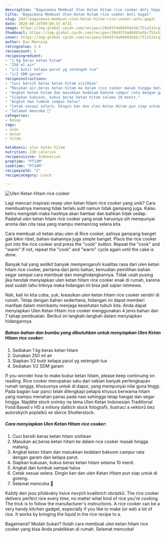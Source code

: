 ```yaml
---
description: "Bagaimana Membuat Ulen Ketan Hitam rice cooker Anti Gagal"
title: "Bagaimana Membuat Ulen Ketan Hitam rice cooker Anti Gagal"
slug: 2947-bagaimana-membuat-ulen-ketan-hitam-rice-cooker-anti-gagal
date: 2020-08-24T09:04:57.073Z
image: https://img-global.cpcdn.com/recipes/28e9374a08493e5b/751x532cq70/ulen-ketan-hitam-rice-cooker-foto-resep-utama.jpg
thumbnail: https://img-global.cpcdn.com/recipes/28e9374a08493e5b/751x532cq70/ulen-ketan-hitam-rice-cooker-foto-resep-utama.jpg
cover: https://img-global.cpcdn.com/recipes/28e9374a08493e5b/751x532cq70/ulen-ketan-hitam-rice-cooker-foto-resep-utama.jpg
author: Don Manning
ratingvalue: 3.4
reviewcount: 5
recipeingredient:
- "1 kg beras ketan hitam"
- "250 ml air"
- "1/2 butir kelapa parut yg setengah tua"
- "1/2 SDM garam"
recipeinstructions:
- "Cuci bersih beras ketan hitam sisihkan"
- "Masukan air,beras ketan hitam ke dalam rice cooker masak hingga matang."
- "Angkat ketan hitam dan masukkan kedalam baksom campur rata dengan garam dan kelapa parut."
- "Siapkan kukusan, kukus beras ketan hitam selama 10 menit."
- "Angkat dan tumbuk sampai halus"
- "Cetak sesuai selera. Dingin kan dan ulen Ketan Hitam pun siap untuk di goreng."
- "Selamat mencoba 🤗"
categories:
- Resep
tags:
- ulen
- ketan
- hitam

katakunci: ulen ketan hitam 
nutrition: 239 calories
recipecuisine: Indonesian
preptime: "PT13M"
cooktime: "PT34M"
recipeyield: "2"
recipecategory: Lunch

---
```



![Ulen Ketan Hitam rice cooker](https://img-global.cpcdn.com/recipes/28e9374a08493e5b/751x532cq70/ulen-ketan-hitam-rice-cooker-foto-resep-utama.jpg)

Lagi mencari inspirasi resep ulen ketan hitam rice cooker yang unik? Cara membuatnya memang tidak terlalu sulit namun tidak gampang juga. Kalau keliru mengolah maka hasilnya akan hambar dan bahkan tidak sedap. Padahal ulen ketan hitam rice cooker yang enak harusnya sih mempunyai aroma dan cita rasa yang mampu memancing selera kita.

Cara membuat uli ketan atau ulen di Rice cooker, aslinya gampang banget gak bikin ribet, bahan-bahannya juga simple banget. Place the rice cooker pot into the rice cooker and press the &#34;cook&#34; button. Repeat the &#34;cook&#34; and &#34;warm&#34; If not, repeat the &#34;cook&#34; and &#34;warm&#34; cycle again until the cake is done.

Banyak hal yang sedikit banyak mempengaruhi kualitas rasa dari ulen ketan hitam rice cooker, pertama dari jenis bahan, kemudian pemilihan bahan segar sampai cara membuat dan menghidangkannya. Tidak usah pusing jika hendak menyiapkan ulen ketan hitam rice cooker enak di rumah, karena asal sudah tahu triknya maka hidangan ini bisa jadi sajian istimewa.


Nah, kali ini kita coba, yuk, kreasikan ulen ketan hitam rice cooker sendiri di rumah. Tetap dengan bahan sederhana, hidangan ini dapat memberi manfaat dalam membantu menjaga kesehatan tubuh kita. Anda dapat menyiapkan Ulen Ketan Hitam rice cooker menggunakan 4 jenis bahan dan 7 tahap pembuatan. Berikut ini langkah-langkah dalam menyiapkan hidangannya.

<!--inarticleads1-->

##### Bahan-bahan dan bumbu yang dibutuhkan untuk menyiapkan Ulen Ketan Hitam rice cooker:

1. Sediakan 1 kg beras ketan hitam
1. Gunakan 250 ml air
1. Siapkan 1/2 butir kelapa parut yg setengah tua
1. Sediakan 1/2 SDM garam


If you wonder how to make bubur ketan hitam, please keep continuing on reading. Rice cooker merupakan satu dari sekian banyak perlengkapan rumah tangga, khususnya untuk di dapur, yang mempunyai nilai guna tinggi. Pada bagian luar panci telah dilengkapi pelapis khusus berwarna hitam yang mampu menahan panas pada nasi sehingga tetap hangat dan segar hingga. Najděte stock snímky na téma Ulen Ketan Indonesian Traditional Food Based v HD a miliony dalších stock fotografií, ilustrací a vektorů bez autorských poplatků ve sbírce Shutterstock. 

<!--inarticleads2-->

##### Cara menyiapkan Ulen Ketan Hitam rice cooker:

1. Cuci bersih beras ketan hitam sisihkan
1. Masukan air,beras ketan hitam ke dalam rice cooker masak hingga matang.
1. Angkat ketan hitam dan masukkan kedalam baksom campur rata dengan garam dan kelapa parut.
1. Siapkan kukusan, kukus beras ketan hitam selama 10 menit.
1. Angkat dan tumbuk sampai halus
1. Cetak sesuai selera. Dingin kan dan ulen Ketan Hitam pun siap untuk di goreng.
1. Selamat mencoba 🤗


Každý den jsou přidávány tisíce nových kvalitních obrázků. The rice cooker delivers perfect rice every time, no matter what kind of rice you&#39;re cooking. The trick is to follow the manufacturer&#39;s instructions. A rice cooker can be a very handy kitchen gadget, especially if you like to make (or eat) a lot of rice. It works by bringing the liquid in the rice recipe to a. 

Bagaimana? Mudah bukan? Itulah cara membuat ulen ketan hitam rice cooker yang bisa Anda praktikkan di rumah. Selamat mencoba!
